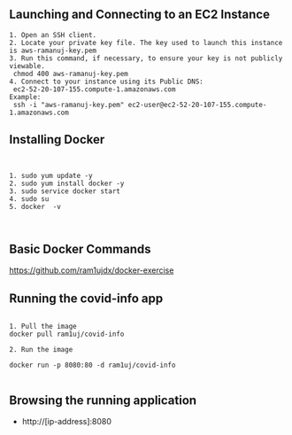 ## Launching and Connecting to an EC2 Instance

```text
1. Open an SSH client.
2. Locate your private key file. The key used to launch this instance is aws-ramanuj-key.pem
3. Run this command, if necessary, to ensure your key is not publicly viewable.
 chmod 400 aws-ramanuj-key.pem
4. Connect to your instance using its Public DNS:
 ec2-52-20-107-155.compute-1.amazonaws.com
Example:
 ssh -i "aws-ramanuj-key.pem" ec2-user@ec2-52-20-107-155.compute-1.amazonaws.com

```

## Installing Docker

```text


1. sudo yum update -y
2. sudo yum install docker -y
3. sudo service docker start
4. sudo su
5. docker  -v



```

## Basic Docker Commands

https://github.com/ram1ujdx/docker-exercise

## Running the covid-info app

```text

1. Pull the image
docker pull ram1uj/covid-info

2. Run the image

docker run -p 8080:80 -d ram1uj/covid-info


```

## Browsing the running application

* http://[ip-address]:8080
